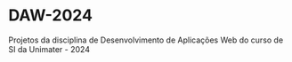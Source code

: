 # DAW-2024
Projetos da disciplina de Desenvolvimento de Aplicações Web do curso de SI da Unimater - 2024
